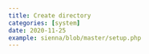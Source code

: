 ```yaml
---
title: Create directory
categories: [system]
date: 2020-11-25
example: sienna/blob/master/setup.php
---
```

